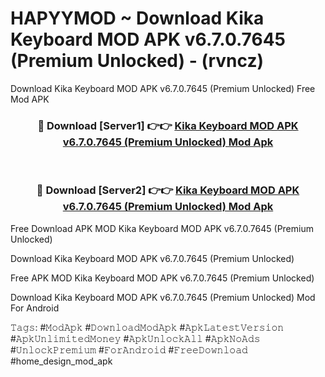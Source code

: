 # HAPYYMOD ~ Download Kika Keyboard MOD APK v6.7.0.7645 (Premium Unlocked) - (rvncz)
Download Kika Keyboard MOD APK v6.7.0.7645 (Premium Unlocked) Free Mod APK

<div align="center">
<h3>🔴 Download [Server1] 👉👉 <a href="https://apk-comot.site?title=Kika_Keyboard_MOD_APK_v6.7.0.7645_(Premium_Unlocked)">Kika Keyboard MOD APK v6.7.0.7645 (Premium Unlocked) Mod Apk</a></h3><br>

<h3>🔴 Download [Server2] 👉👉 <a href="https://apk-comot.site?title=Kika_Keyboard_MOD_APK_v6.7.0.7645_(Premium_Unlocked)">Kika Keyboard MOD APK v6.7.0.7645 (Premium Unlocked) Mod Apk</a></h3>
</div>


Free Download APK MOD Kika Keyboard MOD APK v6.7.0.7645 (Premium Unlocked)

Download Kika Keyboard MOD APK v6.7.0.7645 (Premium Unlocked) 

Free APK MOD Kika Keyboard MOD APK v6.7.0.7645 (Premium Unlocked) 

Download Kika Keyboard MOD APK v6.7.0.7645 (Premium Unlocked) Mod For Android

𝚃𝚊𝚐𝚜: #𝙼𝚘𝚍𝙰𝚙𝚔 #𝙳𝚘𝚠𝚗𝚕𝚘𝚊𝚍𝙼𝚘𝚍𝙰𝚙𝚔 #𝙰𝚙𝚔𝙻𝚊𝚝𝚎𝚜𝚝𝚅𝚎𝚛𝚜𝚒𝚘𝚗 #𝙰𝚙𝚔𝚄𝚗𝚕𝚒𝚖𝚒𝚝𝚎𝚍𝙼𝚘𝚗𝚎𝚢 #𝙰𝚙𝚔𝚄𝚗𝚕𝚘𝚌𝚔𝙰𝚕𝚕 #𝙰𝚙𝚔𝙽𝚘𝙰𝚍𝚜 #𝚄𝚗𝚕𝚘𝚌𝚔𝙿𝚛𝚎𝚖𝚒𝚞𝚖 #𝙵𝚘𝚛𝙰𝚗𝚍𝚛𝚘𝚒𝚍 #𝙵𝚛𝚎𝚎𝙳𝚘𝚠𝚗𝚕𝚘𝚊𝚍 #home_design_mod_apk